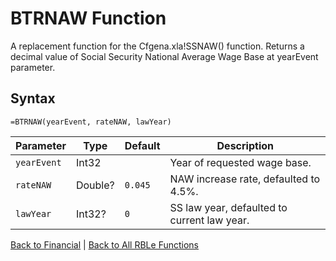 # BTRNAW Function

A replacement function for the Cfgena.xla!SSNAW() function.  Returns a decimal value of Social Security National Average Wage Base at yearEvent parameter.

## Syntax

```excel
=BTRNAW(yearEvent, rateNAW, lawYear)
```

Parameter | Type | Default | Description
---|---|---|---
`yearEvent` | Int32 |  | Year of requested wage base.
`rateNAW` | Double? | `0.045` | NAW increase rate, defaulted to 4.5%.
`lawYear` | Int32? | `0` | SS law year, defaulted to current law year.

[Back to Financial](RBLeFinancial.md) | [Back to All RBLe Functions](RBLe.md#function-documentation)